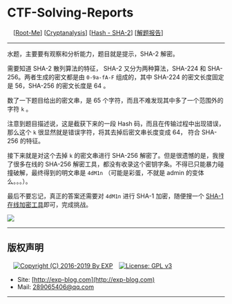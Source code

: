 # CTF-Solving-Reports
　[[Root-Me](https://www.root-me.org/)] [[Cryptanalysis](https://www.root-me.org/en/Challenges/Cryptanalysis/)] [[Hash - SHA-2](https://www.root-me.org/en/Challenges/Cryptanalysis/Hash-SHA-2)] [[解题报告](http://exp-blog.com/2019/01/13/pid-2878/)]

------

水题，主要要有观察和分析能力，题目就是提示，SHA-2 解密。

需要知道 SHA-2 散列算法的特征， SHA-2 又分为两种算法，SHA-224 和 SHA-256。两者生成的密文都是由 `0-9a-fA-F` 组成的，其中 SHA-224 的密文长度固定是 56，SHA-256 的密文长度是 64 。

数了一下题目给出的密文串，是 65 个字符，而且不难发现其中多了一个范围外的字符 `k` 。

注意到题目描述说，这是截获下来的一段 Hash 码，而且在传输过程中出现错误，那么这个 `k` 很显然就是错误字符，将其去掉后密文串长度变成 64， 符合 SHA-256 的特征。

接下来就是对这个去掉 `k` 的密文串进行 SHA-256 解密了。但是很遗憾的是，我搜了很多在线的 SHA-256 解密工具，都没有收录这个密钥字条。不得已只能暴力碰撞破解，最终得到的明文串是 `4dM1n` （可能是彩蛋，不就是 admin 的变体么。。。）。

最后不要忘记，真正的答案还需要对 `4dM1n` 进行 SHA-1 加密，随便搜一个 [SHA-1 在线加密工具](http://www.ttmd5.com/hash.php?type=5)即可，完成挑战。

![](http://exp-blog.com/wp-content/uploads/2019/01/c6721cba86f306dfd7bf3fd1ce4a8515.png)

------

## 版权声明

　[![Copyright (C) 2016-2019 By EXP](https://img.shields.io/badge/Copyright%20(C)-2006~2019%20By%20EXP-blue.svg)](http://exp-blog.com)　[![License: GPL v3](https://img.shields.io/badge/License-GPL%20v3-blue.svg)](https://www.gnu.org/licenses/gpl-3.0)
  

- Site: [http://exp-blog.com](http://exp-blog.com) 
- Mail: <a href="mailto:289065406@qq.com?subject=[EXP's Github]%20Your%20Question%20（请写下您的疑问）&amp;body=What%20can%20I%20help%20you?%20（需要我提供什么帮助吗？）">289065406@qq.com</a>


------
